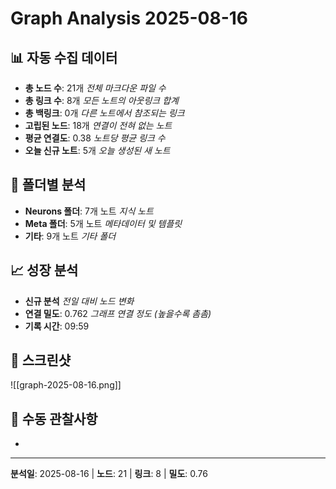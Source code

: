 # Graph Analysis 2025-08-16

## 📊 자동 수집 데이터
- **총 노드 수**: 21개 *전체 마크다운 파일 수*
- **총 링크 수**: 8개 *모든 노트의 아웃링크 합계*
- **총 백링크**: 0개 *다른 노트에서 참조되는 링크*
- **고립된 노드**: 18개 *연결이 전혀 없는 노트*
- **평균 연결도**: 0.38 *노트당 평균 링크 수*
- **오늘 신규 노트**: 5개 *오늘 생성된 새 노트*

## 📁 폴더별 분석
- **Neurons 폴더**: 7개 노트 *지식 노트*
- **Meta 폴더**: 5개 노트 *메타데이터 및 템플릿*
- **기타**: 9개 노트 *기타 폴더*

## 📈 성장 분석
- **신규 분석** *전일 대비 노드 변화*
- **연결 밀도**: 0.762 *그래프 연결 정도 (높을수록 촘촘)*
- **기록 시간**: 09:59

## 📸 스크린샷
![[graph-2025-08-16.png]]

## 📝 수동 관찰사항
- 

---
**분석일**: 2025-08-16 | **노드**: 21 | **링크**: 8 | **밀도**: 0.76